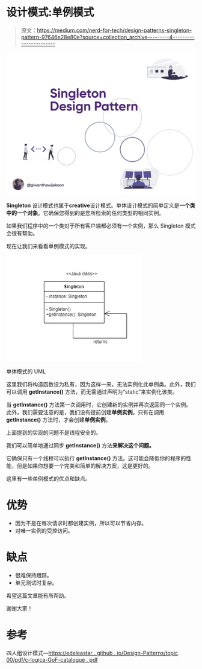 # 设计模式:单例模式

> 原文：<https://medium.com/nerd-for-tech/design-patterns-singleton-pattern-97646e28e80e?source=collection_archive---------4----------------------->

![](img/a026261f5ff8b73a4d748fbd5b634d3d.png)

**Singleton** 设计模式也属于**creative**设计模式。单体设计模式的简单定义是**一个类中的一个对象**。它确保您得到的是您所检索的任何类型的相同实例。

如果我们程序中的一个类对于所有客户端都必须有一个实例，那么 Singleton 模式会很有帮助。

现在让我们来看看单例模式的实现。

![](img/ebf6e6014a6ac10a70baf3ec2e255b5e.png)

单体模式的 UML

这里我们将构造函数设为私有，因为这样一来。无法实例化此单例类。此外，我们可以调用 **getInstance()** 方法，而无需通过声明为“static”来实例化该类。

当 **getInstance()** 方法第一次调用时，它创建新的实例并再次返回同一个实例。此外，我们需要注意的是，我们没有提前创建**单例实例**。只有在调用 **getInstance()** 方法时，才会创建**单例实例**。

上面提到的实现的问题不是线程安全的。

我们可以简单地通过同步 **getInstance()** 方法**来解决这个问题。**

它确保只有一个线程可以执行 **getInstance()** 方法。这可能会降低你的程序的性能，但是如果你想要一个完美和简单的解决方案，这是更好的。

这里有一些单例模式的优点和缺点。

# 优势

*   因为不是在每次请求时都创建实例，所以可以节省内存。
*   对唯一实例的受控访问。

# 缺点

*   很难保持跟踪。
*   单元测试时复杂。

希望这篇文章能有所帮助。

谢谢大家！

# 参考

四人组设计模式—[https://edeleastar . github . io/Design-Patterns/topic 00/pdf/c-logica-GoF-catalogue . pdf](https://edeleastar.github.io/design-patterns/topic00/pdf/c-logica-gof-catalogue.pdf)